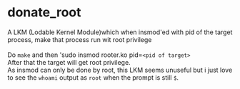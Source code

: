 donate_root
===========

A LKM (Lodable Kernel Module)which when insmod'ed with pid of the target process, make that process run wit root privilege<br/>
<br/>
Do `make` and then 'sudo insmod rooter.ko pid=`<pid of target>`<br/>
After that the target will get root privilege.<br/>
As insmod can only be done by root, this LKM seems unuseful but i just love to see the `whoami` output as `root` when the prompt is still `$`.
